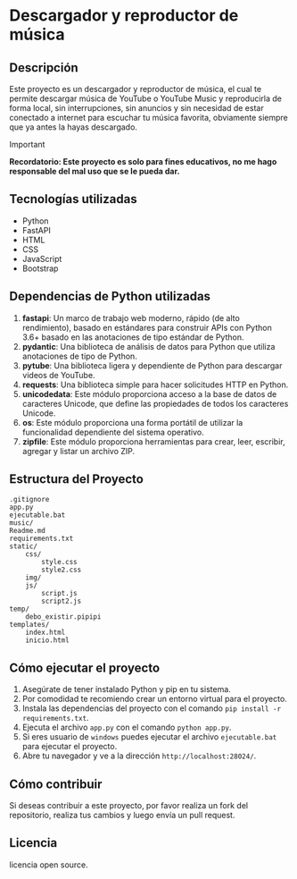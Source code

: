 # Descargador y reproductor de música

## Descripción

Este proyecto es un descargador y reproductor de música, el cual te permite descargar música de YouTube o YouTube Music y reproducirla de forma local, sin interrupciones, sin anuncios y sin necesidad de estar conectado a internet para escuchar tu música favorita, obviamente siempre que ya antes la hayas descargado.

>[!IMPORTANT]
>**Recordatorio: Este proyecto es solo para fines educativos, no me hago responsable del mal uso que se le pueda dar.**

## Tecnologías utilizadas

- Python
- FastAPI
- HTML
- CSS
- JavaScript
- Bootstrap
  

## Dependencias de Python utilizadas

1. **fastapi**: Un marco de trabajo web moderno, rápido (de alto rendimiento), basado en estándares para construir APIs con Python 3.6+ basado en las anotaciones de tipo estándar de Python.
2. **pydantic**: Una biblioteca de análisis de datos para Python que utiliza anotaciones de tipo de Python.
3. **pytube**: Una biblioteca ligera y dependiente de Python para descargar videos de YouTube.
4. **requests**: Una biblioteca simple para hacer solicitudes HTTP en Python.
5. **unicodedata**: Este módulo proporciona acceso a la base de datos de caracteres Unicode, que define las propiedades de todos los caracteres Unicode.
6. **os**: Este módulo proporciona una forma portátil de utilizar la funcionalidad dependiente del sistema operativo.
7. **zipfile**: Este módulo proporciona herramientas para crear, leer, escribir, agregar y listar un archivo ZIP.

## Estructura del Proyecto

```
.gitignore
app.py
ejecutable.bat
music/
Readme.md
requirements.txt
static/
	css/
		style.css
		style2.css
	img/
	js/
		script.js
		script2.js
temp/
	debo_existir.pipipi
templates/
	index.html
	inicio.html
```

## Cómo ejecutar el proyecto

1. Asegúrate de tener instalado Python y pip en tu sistema.
2. Por comodidad te recomiendo crear un entorno virtual para el proyecto.
3. Instala las dependencias del proyecto con el comando `pip install -r requirements.txt`.
4. Ejecuta el archivo `app.py` con el comando `python app.py`.
5. Si eres usuario de `windows` puedes ejecutar el archivo `ejecutable.bat` para ejecutar el proyecto.
6. Abre tu navegador y ve a la dirección `http://localhost:28024/`.
## Cómo contribuir

Si deseas contribuir a este proyecto, por favor realiza un fork del repositorio, realiza tus cambios y luego envía un pull request.

## Licencia

licencia open source.

